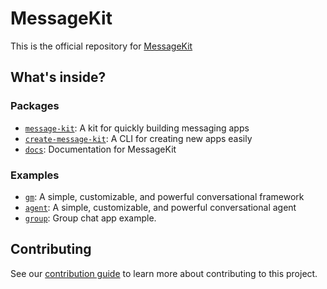 # MessageKit

This is the official repository for [MessageKit](https://messagekit.ephemerahq.com/)

## What's inside?

### Packages

- [`message-kit`](/packages/message-kit): A kit for quickly building messaging apps
- [`create-message-kit`](/packages/create-message-kit): A CLI for creating new apps easily
- [`docs`](/packages/docs): Documentation for MessageKit

### Examples

- [`gm`](/examples/gm): A simple, customizable, and powerful conversational framework
- [`agent`](/examples/agent): A simple, customizable, and powerful conversational agent
- [`group`](/examples/group): Group chat app example.

## Contributing

See our [contribution guide](./CONTRIBUTING.md) to learn more about contributing to this project.

